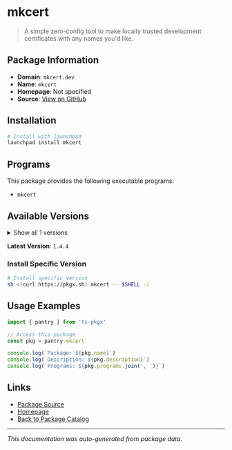 # mkcert

> A simple zero-config tool to make locally trusted development certificates with any names you'd like.

## Package Information

- **Domain**: `mkcert.dev`
- **Name**: `mkcert`
- **Homepage**: Not specified
- **Source**: [View on GitHub](https://github.com/pkgxdev/pantry/tree/main/projects/mkcert.dev/package.yml)

## Installation

```bash
# Install with launchpad
launchpad install mkcert
```

## Programs

This package provides the following executable programs:

- `mkcert`

## Available Versions

<details>
<summary>Show all 1 versions</summary>

- `1.4.4`

</details>

**Latest Version**: `1.4.4`

### Install Specific Version

```bash
# Install specific version
sh <(curl https://pkgx.sh) mkcert -- $SHELL -i
```

## Usage Examples

```typescript
import { pantry } from 'ts-pkgx'

// Access this package
const pkg = pantry.mkcert

console.log(`Package: ${pkg.name}`)
console.log(`Description: ${pkg.description}`)
console.log(`Programs: ${pkg.programs.join(', ')}`)
```

## Links

- [Package Source](https://github.com/pkgxdev/pantry/tree/main/projects/mkcert.dev/package.yml)
- [Homepage](#)
- [Back to Package Catalog](../package-catalog.md)

---

*This documentation was auto-generated from package data.*
